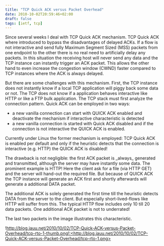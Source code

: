 ```yaml
---
title: "TCP Quick ACK versus Packet Overhead"
date: 2010-10-02T20:59:46+02:00
draft: false
tags: [ietf, tcp]
---
```


Since several weeks I deal with TCP Quick ACK mechanism. TCP Quick ACK where
introduced to bypass the disadvantages of delayed ACKs. If a flow is not
interactive and send fully Maximum Segment Sized (MSS) packets from one
endpoint to the other there is no real need to artificially delay any packets.
In this situation the receiving host will never send any data and the TCP
instance can instantly trigger an ACK packet. This allows the other hand to
even increase the congestion window (CWND) faster compared to TCP instances
where the ACK is always delayed.


But there are some challenges with this mechanism. First, the TCP instance does
not instantly know if a local TCP application will piggy back some data or not.
The TCP does not know if a application behaves interactive like HTTP or like a
FTP bulk application. The TCP stack must first analyze the connection pattern.
Quick ACK can be employed in two ways:


* a new vanilla connection can start with QUICK ACK enabled and deactivate the mechanism if interactive characteristic is detected
* a new vanilla connection is started with Quick ACK disabled and if the connection is not interactive the QUICK ACK is enabled.


Currently under Linux the former mechanism is employed: TCP Quick ACK is enabled per default and only if the heuristic detects that the connection is interactive (e.g. HTTP) the QUICK ACK is disabled!


The drawback is not negligible: the first ACK packet is \_always\_ generated and transmitted, although the server may have instantly some data. The prominent example is HTTP! Here the client ask for a file (via HTTP GET) and the server will hand-out the required file. But because of QUICK ACK the TCP instance will generate an ACK first and shortly afterwards will generate a additional DATA packet.


The additional ACK is solely generated the first time till the heuristic detects DATA from the server to the client. But especially short-lived-flows like HTTP will suffer from this. The typical HTTP flow includes only 10 till 20 data packets. One additional ACK packet is not to underrated!


The last two packets in the image illustrates this characteristic.


!http://blog.jauu.net/2010/10/02/TCP-Quick-ACK-versus-Packet-Overhead/tcp-rto-1-thumb.png!:<http://blog.jauu.net/2010/10/02/TCP-Quick-ACK-versus-Packet-Overhead/tcp-rto-1.png>


